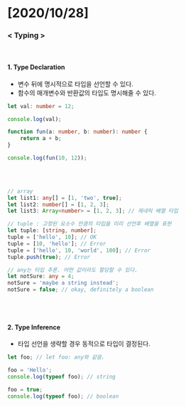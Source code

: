 # [2020/10/28]



### < Typing >

</br>

#### 1. Type Declaration 

- 변수 뒤에 명시적으로 타입을 선언할 수 있다. 
- 함수의 매개변수와 반환값의 타입도 명시해줄 수 있다. 

```typescript
let val: number = 12;

console.log(val);

function fun(a: number, b: number): number {
    return a + b;
}

console.log(fun(10, 12));
 
```



</br>

```typescript
// array
let list1: any[] = [1, 'two', true];
let list2: number[] = [1, 2, 3];
let list3: Array<number> = [1, 2, 3]; // 제네릭 배열 타입

// tuple : 고정된 요소수 만큼의 타입을 미리 선언후 배열을 표현
let tuple: [string, number];
tuple = ['hello', 10]; // OK
tuple = [10, 'hello']; // Error
tuple = ['hello', 10, 'world', 100]; // Error
tuple.push(true); // Error

// any는 타입 추론. 어떤 값이라도 할당할 수 있다. 
let notSure: any = 4;
notSure = 'maybe a string instead';
notSure = false; // okay, definitely a boolean
```



</br> </br>



#### 2. Type Inference

- 타입 선언을 생략할 경우 동적으로 타입이 결정된다. 

```typescript
let foo; // let foo: any와 같음.

foo = 'Hello';
console.log(typeof foo); // string

foo = true;
console.log(typeof foo); // boolean
```



</br></br>







